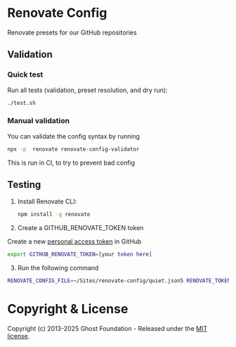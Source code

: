 # Renovate Config

Renovate presets for our GitHub repositories

## Validation

### Quick test

Run all tests (validation, preset resolution, and dry run):

```bash
./test.sh
```

### Manual validation

You can validate the config syntax by running

```bash
npx -p  renovate renovate-config-validator
```

This is run in CI, to try to prevent bad config

## Testing

1. Install Renovate CLI:
   ```bash
   npm install -g renovate
   ```

2. Create a GITHUB_RENOVATE_TOKEN token

Create a new [personal access token](https://docs.github.com/en/authentication/keeping-your-account-and-data-secure/managing-your-personal-access-tokens) in GitHub

   ```bash
   export GITHUB_RENOVATE_TOKEN=[your token here]
   ```

3. Run the following command

```bash
RENOVATE_CONFIG_FILE=~/Sites/renovate-config/quiet.json5 RENOVATE_TOKEN=$GITHUB_RENOVATE_TOKEN  renovate --dry-run=full TryGhost/Ghost
```

# Copyright & License

Copyright (c) 2013-2025 Ghost Foundation - Released under the [MIT license](LICENSE).